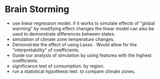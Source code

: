 # Brain Storming

- use linear regression model. if it works to simulate effects of "global warming" by modifying effect changes the linear model can also be used to demonstrate differences between states.
- simulation of climate zone temperature changes.
- Demonstrate the effect of using Lasso . Would allow for the "interpretability" of coefficients.
- Guide our analysis of simulation by using features with the highest coefficients.
- significance test of  consumption.  by region.
- run a statistical hypothesis test.  to  compare climate zones. 